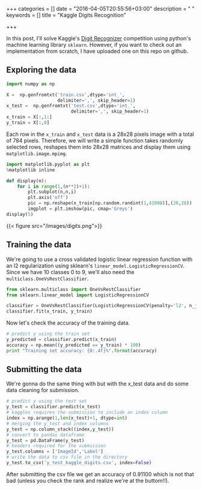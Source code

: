 +++
categories = []
date = "2016-04-05T20:55:56+03:00"
description = " "
keywords = []
title = "Kaggle Digits Recognition"

+++

In this post, I'll solve  Kaggle's [Digit Recognizer](https://www.kaggle.com/c/digit-recognizer) competition using python's machine learning library `sklearn`. However, if you want to check out an implementation from scratch, I have uploaded one on this repo on github. 

## Exploring the data 


```python
import numpy as np

X =  np.genfromtxt('train.csv',dtype='int_', 
                   delimiter=',', skip_header=1)
x_test =  np.genfromtxt('test.csv',dtype='int_', 
                        delimiter=',', skip_header=1)
x_train = X[:,1:]
y_train = X[:,0]
```

Each row in the `x_train` and `x_test` data is a 28x28 pixels image with a total of 784 pixels. Therefore, we will write a simple function takes randomly selected rows, reshapes them into 28x28 matrices and display them using `matplotlib.image.mpimg`. 


```python
import matplotlib.pyplot as plt
%matplotlib inline

def display(n):    
    for i in range(1,(n**2)+1):
        plt.subplot(n,n,i)
        plt.axis('off')
        pic = np.reshape(x_train[np.random.randint(1,42000)],(28,28))
        imgplot = plt.imshow(pic, cmap='Greys')
display(5)
```
{{< figure src="/images/digits.png">}}

## Training the data

We're going to use a cross validated logistic linear regression function with an l2 regularization using sklearn's `linear_model.LogisticRegressionCV`. Since we have 10 classes 0 to 9, we'll also need the `multiclass.OneVsRestClassifier`.


```python
from sklearn.multiclass import OneVsRestClassifier
from sklearn.linear_model import LogisticRegressionCV

classifier = OneVsRestClassifier(LogisticRegressionCV(penalty='l2', n_jobs = -1)) 
classifier.fit(x_train, y_train)
```

Now let's check the accuracy of the training data. 


```python
# predict y using the train set
y_predicted = classifier.predict(x_train)             
accuracy = np.mean((y_predicted == y_train) * 100)
print "Training set accuracy: {0:.4f}%".format(accuracy)
```

## Submitting the data

We're gonna do the same thing with but with the x_test data and do some data cleaning for submission. 


```python
# predict y using the test set
y_test = classifier.predict(x_test) 
# kaggles requires the submission to include an index column         
index = np.arange(1,len(x_test)+1, dtype=int)  
# merging the y_test and index columns        
y_test = np.column_stack((index,y_test))
# convert to pandas dataframe
y_test = pd.DataFrame(y_test)
# headers required for the submission                          
y_test.columns = ['ImageId','Label']    
# write the data to csv file in the directory               
y_test.to_csv('y_test_kaggle_digits.csv', index=False) 
```

After submitting the csv file we get an accuracy of 0.91100 which is not that bad (unless you check the rank and realize we're at the buttom!!). 
